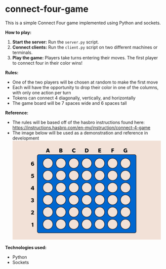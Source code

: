# connect-four-game

This is a simple Connect Four game implemented using Python and sockets.

**How to play:**
1. **Start the server:** Run the `server.py` script.
2. **Connect clients:** Run the `client.py` script on two different machines or terminals.
3. **Play the game:** Players take turns entering their moves. The first player to connect four in their color wins!

**Rules:** 
* One of the two players will be chosen at random to make the first move
* Each will have the opportunity to drop their color in one of the columns, with only one action per turn
* Tokens can connect 4 diagonally, vertically, and horizontally
* The game board will be 7 spaces wide and 6 spaces tall

**Reference:**
* The rules will be based off of the hasbro instructions found here: https://instructions.hasbro.com/en-my/instruction/connect-4-game
* The image below will be used as a demonstration and reference in development
![reference image](images/connect-4-board-reference.jpg)

**Technologies used:**
* Python
* Sockets
